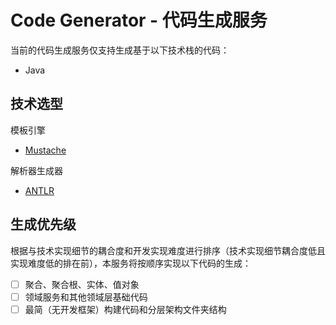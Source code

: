 # Code Generator - 代码生成服务

当前的代码生成服务仅支持生成基于以下技术栈的代码：

- Java

## 技术选型

模板引擎
- [Mustache](https://github.com/samskivert/jmustache)

解析器生成器
- [ANTLR](https://github.com/antlr/antlr4)

## 生成优先级

根据与技术实现细节的耦合度和开发实现难度进行排序（技术实现细节耦合度低且实现难度低的排在前），本服务将按顺序实现以下代码的生成：

* [ ]  聚合、聚合根、实体、值对象
* [ ]  领域服务和其他领域层基础代码
* [ ]  最简（无开发框架）构建代码和分层架构文件夹结构
